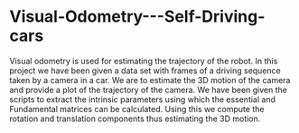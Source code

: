 # Visual-Odometry---Self-Driving-cars
Visual odometry is used for estimating the trajectory of the robot. In this project we have been given a data set with frames of a driving sequence taken by a camera in a car. We are to estimate the 3D motion of the camera and provide a plot of the trajectory of the camera. We have been given the scripts to extract the intrinsic parameters using which the essential and Fundamental matrices can be calculated. Using this we compute the rotation and translation components thus estimating the 3D motion.

